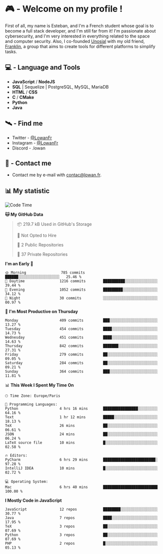 # 🎮 - Welcome on my profile !
First of all, my name is Esteban, and I'm a French student whose goal is to become a full stack developer, and I'm still far from it!
I'm passionate about cybersecurity, and I'm very interested in everything related to the space and computer security.
Also, I co-founded [Unosial](https://github.com/Unosial) with my old friend, [Franklin](https://github.com/AbaFranklin/), a group that aims to create tools for different platforms to simplify tasks. 



## 💻 - Language and Tools
- **JavaScript** / **NodeJS**
- **SQL** | Sequelize | PostgreSQL, MySQL, MariaDB
- **HTML** / **CSS**
- **C** / **CMake**
- **Python**
- **Java**

## 🛰️ - Find me

 - Twitter - [@LowanFr](https://twitter.com/LowanFr/)
 - Instagram - [@LowanFr](https://instagram.com/LowanFr)
 - Discord -  .lowan
 
## 📡 - Contact me
 - Contact me by e-mail with [contac@lowan.fr](mailto:contact@lowan.fr).

## 📊 My statistic
<!--START_SECTION:waka-->
![Code Time](http://img.shields.io/badge/Code%20Time-1%2C154%20hrs%2015%20mins-blue)

**🐱 My GitHub Data** 

> 📦 219.7 kB Used in GitHub's Storage 
 > 
> 🚫 Not Opted to Hire
 > 
> 📜 2 Public Repositories 
 > 
> 🔑 37 Private Repositories 
 > 
**I'm an Early 🐤** 

```text
🌞 Morning                785 commits         ██████░░░░░░░░░░░░░░░░░░░   25.46 % 
🌆 Daytime                1216 commits        ██████████░░░░░░░░░░░░░░░   39.44 % 
🌃 Evening                1052 commits        █████████░░░░░░░░░░░░░░░░   34.12 % 
🌙 Night                  30 commits          ░░░░░░░░░░░░░░░░░░░░░░░░░   00.97 % 
```
📅 **I'm Most Productive on Thursday** 

```text
Monday                   409 commits         ███░░░░░░░░░░░░░░░░░░░░░░   13.27 % 
Tuesday                  454 commits         ████░░░░░░░░░░░░░░░░░░░░░   14.73 % 
Wednesday                451 commits         ████░░░░░░░░░░░░░░░░░░░░░   14.63 % 
Thursday                 842 commits         ███████░░░░░░░░░░░░░░░░░░   27.31 % 
Friday                   279 commits         ██░░░░░░░░░░░░░░░░░░░░░░░   09.05 % 
Saturday                 284 commits         ██░░░░░░░░░░░░░░░░░░░░░░░   09.21 % 
Sunday                   364 commits         ███░░░░░░░░░░░░░░░░░░░░░░   11.81 % 
```


📊 **This Week I Spent My Time On** 

```text
🕑︎ Time Zone: Europe/Paris

💬 Programming Languages: 
Python                   4 hrs 16 mins       ████████████████░░░░░░░░░   64.16 % 
Text                     1 hr 12 mins        █████░░░░░░░░░░░░░░░░░░░░   18.13 % 
TeX                      26 mins             ██░░░░░░░░░░░░░░░░░░░░░░░   06.61 % 
JSON                     24 mins             ██░░░░░░░░░░░░░░░░░░░░░░░   06.24 % 
LaTeX source file        10 mins             █░░░░░░░░░░░░░░░░░░░░░░░░   02.58 % 

🔥 Editors: 
PyCharm                  6 hrs 29 mins       ████████████████████████░   97.28 % 
IntelliJ IDEA            10 mins             █░░░░░░░░░░░░░░░░░░░░░░░░   02.72 % 

💻 Operating System: 
Mac                      6 hrs 40 mins       █████████████████████████   100.00 % 
```

**I Mostly Code in JavaScript** 

```text
JavaScript               12 repos            ████████░░░░░░░░░░░░░░░░░   30.77 % 
Java                     7 repos             ████░░░░░░░░░░░░░░░░░░░░░   17.95 % 
TeX                      3 repos             ██░░░░░░░░░░░░░░░░░░░░░░░   07.69 % 
Python                   3 repos             ██░░░░░░░░░░░░░░░░░░░░░░░   07.69 % 
PHP                      2 repos             █░░░░░░░░░░░░░░░░░░░░░░░░   05.13 % 
```




<!--END_SECTION:waka-->
